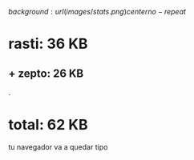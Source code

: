 $background: url(images/stats.png) center no-repeat$

# rasti: 36 KB
## + zepto: 26 KB
.
# total: 62 KB

tu navegador va a quedar tipo